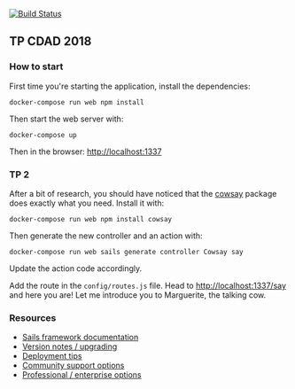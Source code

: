 [![Build Status](https://travis-ci.org/Neraeh/tp-cdad-2018.svg?branch=master)](https://travis-ci.org/Neraeh/tp-cdad-2018)

## TP CDAD 2018

### How to start

First time you're starting the application, install the dependencies:

```
docker-compose run web npm install
```

Then start the web server with:

```
docker-compose up
```

Then in the browser: [http://localhost:1337](http://localhost:1337)

### TP 2

After a bit of research, you should have noticed that the
[cowsay](https://www.npmjs.com/package/cowsay) package does exactly what you need. Install it with:

```
docker-compose run web npm install cowsay
```

Then generate the new controller and an action with:

```
docker-compose run web sails generate controller Cowsay say
```

Update the action code accordingly.

Add the route in the `config/routes.js` file. Head to
[http://localhost:1337/say](http://localhost:1337/say) and here you are! Let me introduce
you to Marguerite, the talking cow.

### Resources

+ [Sails framework documentation](https://sailsjs.com/get-started)
+ [Version notes / upgrading](https://sailsjs.com/documentation/upgrading)
+ [Deployment tips](https://sailsjs.com/documentation/concepts/deployment)
+ [Community support options](https://sailsjs.com/support)
+ [Professional / enterprise options](https://sailsjs.com/enterprise)

